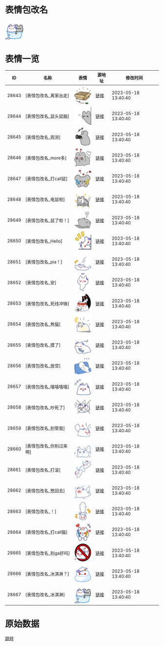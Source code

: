 # 表情包改名

<img src="./cover.png" height="60" alt="cover" />

# 表情一览

|ID|名称|表情|源地址|修改时间|
|----|----|----|----|----|
|28643|[表情包改名_离家出走]|<img src="./pic/028643_%5B表情包改名_离家出走%5D.png" height="60" alt="离家出走"/>|[链接](https://i0.hdslb.com/bfs/garb/a3b1e9653752e8a5abafa64ab2dbd5f0d4ecb49d.png)|2023-05-18 13:40:40|
|28644|[表情包改名_鼠头鼠脑]|<img src="./pic/028644_%5B表情包改名_鼠头鼠脑%5D.png" height="60" alt="鼠头鼠脑"/>|[链接](https://i0.hdslb.com/bfs/garb/eb07903bc25a4fcc52f45de15281722c720f05ef.png)|2023-05-18 13:40:40|
|28645|[表情包改名_观测]|<img src="./pic/028645_%5B表情包改名_观测%5D.png" height="60" alt="观测"/>|[链接](https://i0.hdslb.com/bfs/garb/25b95dbf93b6550353004b6d772013532784fbf7.png)|2023-05-18 13:40:40|
|28646|[表情包改名_more多]|<img src="./pic/028646_%5B表情包改名_more多%5D.png" height="60" alt="more多"/>|[链接](https://i0.hdslb.com/bfs/garb/8b220ea0f4df983819b408d73ed315d4f08b7940.png)|2023-05-18 13:40:40|
|28647|[表情包改名_打call鼠]|<img src="./pic/028647_%5B表情包改名_打call鼠%5D.png" height="60" alt="打call鼠"/>|[链接](https://i0.hdslb.com/bfs/garb/98538c75dfd3c40308058f0c1e0b47ceed4a1ea5.png)|2023-05-18 13:40:40|
|28648|[表情包改名_电鼠啦]|<img src="./pic/028648_%5B表情包改名_电鼠啦%5D.png" height="60" alt="电鼠啦"/>|[链接](https://i0.hdslb.com/bfs/garb/314833fc31540d04d68eda474cbb3dea8b1c5149.png)|2023-05-18 13:40:40|
|28649|[表情包改名_鼠了啦！]|<img src="./pic/028649_%5B表情包改名_鼠了啦！%5D.png" height="60" alt="鼠了啦！"/>|[链接](https://i0.hdslb.com/bfs/garb/5fc4dadde5a34100349dfd10e4803566cee2761b.png)|2023-05-18 13:40:40|
|28650|[表情包改名_Hello]|<img src="./pic/028650_%5B表情包改名_Hello%5D.png" height="60" alt="Hello"/>|[链接](https://i0.hdslb.com/bfs/garb/09601a4dc0fba188dba48429541a263533137f5b.png)|2023-05-18 13:40:40|
|28651|[表情包改名_pia！]|<img src="./pic/028651_%5B表情包改名_pia！%5D.png" height="60" alt="pia！"/>|[链接](https://i0.hdslb.com/bfs/garb/197dd715cd861315e7862ea8c782cf1e21d1bf5a.png)|2023-05-18 13:40:40|
|28652|[表情包改名_安]|<img src="./pic/028652_%5B表情包改名_安%5D.png" height="60" alt="安"/>|[链接](https://i0.hdslb.com/bfs/garb/63f74ee184d318371108143cf51cb6dd8cd0c677.png)|2023-05-18 13:40:40|
|28653|[表情包改名_死线冲锋]|<img src="./pic/028653_%5B表情包改名_死线冲锋%5D.png" height="60" alt="死线冲锋"/>|[链接](https://i0.hdslb.com/bfs/garb/bd3084f3652b16f176b16479e52171174f65f409.png)|2023-05-18 13:40:40|
|28654|[表情包改名_熬猫]|<img src="./pic/028654_%5B表情包改名_熬猫%5D.png" height="60" alt="熬猫"/>|[链接](https://i0.hdslb.com/bfs/garb/898002a768556a1bb937b043dba89ccc91717fea.png)|2023-05-18 13:40:40|
|28655|[表情包改名_摸了]|<img src="./pic/028655_%5B表情包改名_摸了%5D.png" height="60" alt="摸了"/>|[链接](https://i0.hdslb.com/bfs/garb/43fd945bfd25b3091f335ce81a5b73c56c7486df.png)|2023-05-18 13:40:40|
|28656|[表情包改名_放空]|<img src="./pic/028656_%5B表情包改名_放空%5D.png" height="60" alt="放空"/>|[链接](https://i0.hdslb.com/bfs/garb/d6766d584fef6f38d55a7e560a3c6975dfa7e562.png)|2023-05-18 13:40:40|
|28657|[表情包改名_嘻嘻嘻嘻]|<img src="./pic/028657_%5B表情包改名_嘻嘻嘻嘻%5D.png" height="60" alt="嘻嘻嘻嘻"/>|[链接](https://i0.hdslb.com/bfs/garb/1834606b198bdf6877dc399c95576707e2aa682a.png)|2023-05-18 13:40:40|
|28658|[表情包改名_吵死了]|<img src="./pic/028658_%5B表情包改名_吵死了%5D.png" height="60" alt="吵死了"/>|[链接](https://i0.hdslb.com/bfs/garb/344e7d137ecfb294b88fa94fefe1056edef271f1.png)|2023-05-18 13:40:40|
|28659|[表情包改名_别管我]|<img src="./pic/028659_%5B表情包改名_别管我%5D.png" height="60" alt="别管我"/>|[链接](https://i0.hdslb.com/bfs/garb/ea00bda1630e6607e851abe8c3d2d548a0666309.png)|2023-05-18 13:40:40|
|28660|[表情包改名_你别过来啊]|<img src="./pic/028660_%5B表情包改名_你别过来啊%5D.png" height="60" alt="你别过来啊"/>|[链接](https://i0.hdslb.com/bfs/garb/fde47c8f74e12f10dab074d0327e1febbd90aebd.png)|2023-05-18 13:40:40|
|28661|[表情包改名_打滚]|<img src="./pic/028661_%5B表情包改名_打滚%5D.png" height="60" alt="打滚"/>|[链接](https://i0.hdslb.com/bfs/garb/b48dac75bb895bbd0a5d75ebf86b6acca015142b.png)|2023-05-18 13:40:40|
|28662|[表情包改名_憋回去]|<img src="./pic/028662_%5B表情包改名_憋回去%5D.png" height="60" alt="憋回去"/>|[链接](https://i0.hdslb.com/bfs/garb/b043ad61ee8f77d8fdcb9b5d30a7bc1af5301fac.png)|2023-05-18 13:40:40|
|28663|[表情包改名_！]|<img src="./pic/028663_%5B表情包改名_！%5D.png" height="60" alt="！"/>|[链接](https://i0.hdslb.com/bfs/garb/1c81e55381fe91ef4661a0032d5c49fc4731db56.png)|2023-05-18 13:40:40|
|28664|[表情包改名_打call猫]|<img src="./pic/028664_%5B表情包改名_打call猫%5D.png" height="60" alt="打call猫"/>|[链接](https://i0.hdslb.com/bfs/garb/92086c846869c10489c743321bf7e8179d0d220f.png)|2023-05-18 13:40:40|
|28665|[表情包改名_别ga好吗]|<img src="./pic/028665_%5B表情包改名_别ga好吗%5D.png" height="60" alt="别ga好吗"/>|[链接](https://i0.hdslb.com/bfs/garb/70a170706e9745db2f12459cb4f524e45cd607bd.png)|2023-05-18 13:40:40|
|28666|[表情包改名_冰淇淋？]|<img src="./pic/028666_%5B表情包改名_冰淇淋？%5D.png" height="60" alt="冰淇淋？"/>|[链接](https://i0.hdslb.com/bfs/garb/080b2b675fdc26557e50768422318bfff1beb132.png)|2023-05-18 13:40:40|
|28667|[表情包改名_冰淇淋]|<img src="./pic/028667_%5B表情包改名_冰淇淋%5D.png" height="60" alt="冰淇淋"/>|[链接](https://i0.hdslb.com/bfs/garb/84b7eb64d8beab935e59c837784455e72d728c50.png)|2023-05-18 13:40:40|

# 原始数据

[跳转](./raw.json)

